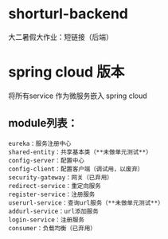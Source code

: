# shorturl-backend
大二暑假大作业：短链接（后端）
# spring cloud 版本
将所有service 作为微服务嵌入 spring cloud

## module列表：

	eureka：服务注册中心
	shared-entity：共享基本类（**未做单元测试**）
	config-server：配置中心
	config-client：配置客户端（调试用，以废弃）
	security-gateway：网关（已弃用）
	redirect-service：重定向服务
	register-service：注册服务
	userurl-service：查询url服务（**未做单元测试**）
	addurl-service：url添加服务
	login-service：注册服务
	consumer：负载均衡（已弃用）
